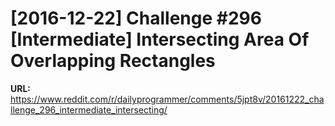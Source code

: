 # [2016-12-22] Challenge #296 [Intermediate] Intersecting Area Of Overlapping Rectangles

**URL:** https://www.reddit.com/r/dailyprogrammer/comments/5jpt8v/20161222_challenge_296_intermediate_intersecting/